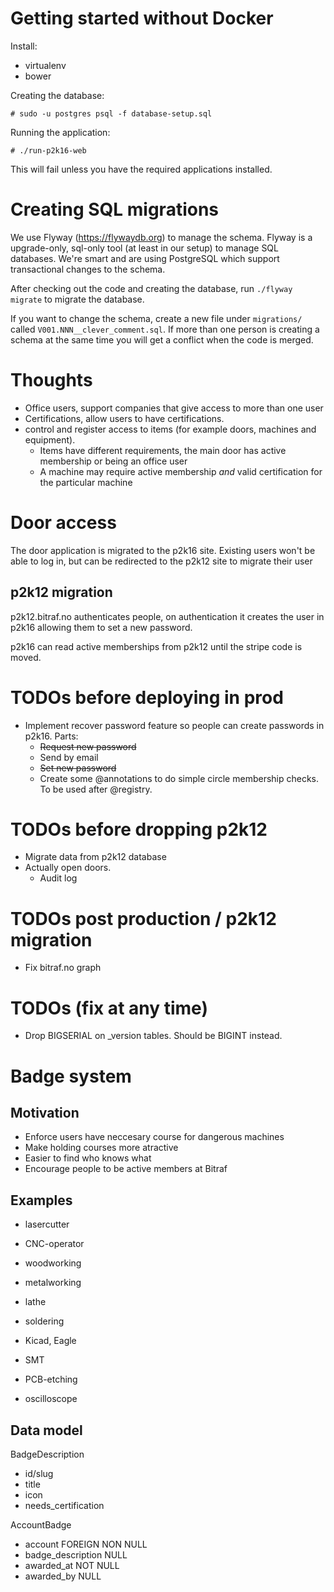 # Getting started without Docker

Install:

- virtualenv
- bower

Creating the database:

    # sudo -u postgres psql -f database-setup.sql

Running the application:

    # ./run-p2k16-web

This will fail unless you have the required applications installed.

# Creating SQL migrations

We use Flyway (https://flywaydb.org) to manage the schema. Flyway is a upgrade-only, sql-only tool (at least in our
setup) to manage SQL databases. We're smart and are using PostgreSQL which support transactional changes to the schema.

After checking out the code and creating the database, run `./flyway migrate` to migrate the database.

If you want to change the schema, create a new file under `migrations/` called `V001.NNN__clever_comment.sql`. If more
than one person is creating a schema at the same time you will get a conflict when the code is merged.

# Thoughts

* Office users, support companies that give access to more than one user
* Certifications, allow users to have certifications.
* control and register access to items (for example doors, machines and equipment).
  * Items have different requirements, the main door has active membership or being an office user
  * A machine may require active membership *and* valid certification for the particular machine

# Door access

The door application is migrated to the p2k16 site. Existing users won't be able to log in, but can be redirected to
the p2k12 site to migrate their user

## p2k12 migration

p2k12.bitraf.no authenticates people, on authentication it creates the user in p2k16 allowing them to set a new password.

p2k16 can read active memberships from p2k12 until the stripe code is moved.

# TODOs before deploying in prod

* Implement recover password feature so people can create passwords in p2k16. Parts:
  * <s>Request new password</s>
  * Send by email
  * <s>Set new password</s>
  * Create some @annotations to do simple circle membership checks. To be used after @registry.

# TODOs before dropping p2k12

* Migrate data from p2k12 database
* Actually open doors.
  * Audit log

# TODOs post production / p2k12 migration

* Fix bitraf.no graph

# TODOs (fix at any time)

* Drop BIGSERIAL on _version tables. Should be BIGINT instead.


# Badge system

## Motivation

 * Enforce users have neccesary course for dangerous machines
 * Make holding courses more atractive
 * Easier to find who knows what
 * Encourage people to be active members at Bitraf

## Examples

 * lasercutter
 * CNC-operator
 * woodworking
 * metalworking
 * lathe

 * soldering
 * Kicad, Eagle
 * SMT
 * PCB-etching
 * oscilloscope

## Data model

BadgeDescription

 * id/slug
 * title
 * icon
 * needs_certification

AccountBadge

 * account FOREIGN NON NULL
 * badge_description NULL
 * awarded_at NOT NULL
 * awarded_by NULL

